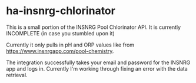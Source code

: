 # ha-insnrg-chlorinator

This is a small portion of the INSNRG Pool Chlorinator API. It is currently INCOMPLETE (in case you stumbled upon it)

Currently it only pulls in pH and ORP values like from https://www.insnrgapp.com/pool-chemistry.

The integration successfully takes your email and password for the INSNRG app and logs in. Currently I'm working through fixing an error with the data retrieval.
